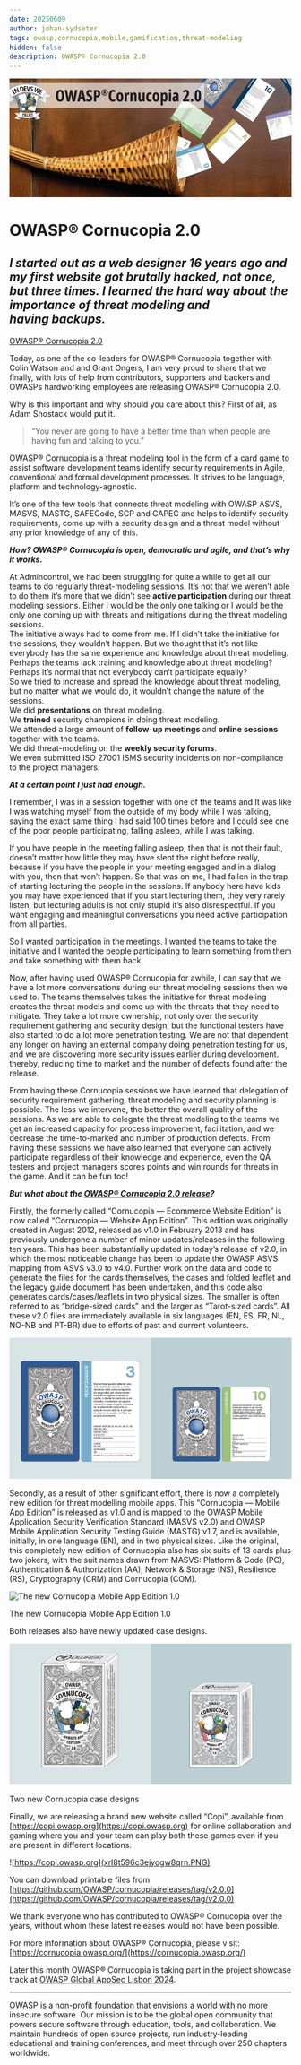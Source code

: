 ```yaml
---
date: 20250609
author: johan-sydseter
tags: owasp,cornucopia,mobile,gamification,threat-modeling
hidden: false
description: OWASP® Cornucopia 2.0
---
```

![OWASP® Cornucopia 2.0](eurilof1q1akw84nvgq4.jpg)

# OWASP® Cornucopia 2.0

_I started out as a web designer 16 years ago and my first website got brutally hacked, not once, but three times. I learned the hard way about the importance of threat modeling and having backups._
----------------------------------------------------------------------------------------------------------------------------------------------------------------------------------------------
[OWASP® Cornucopia 2.0](https://github.com/OWASP/cornucopia/releases/tag/v2.0.0)

Today, as one of the co-leaders for OWASP® Cornucopia together with Colin Watson and and Grant Ongers, I am very proud to share that we finally, with lots of help from contributors, supporters and backers and OWASPs hardworking employees are releasing OWASP® Cornucopia 2.0.

Why is this important and why should you care about this? First of all, as Adam Shostack would put it..

> “You never are going to have a better time than when people are having fun and talking to you.”

OWASP® Cornucopia is a threat modeling tool in the form of a card game to assist software development teams identify security requirements in Agile, conventional and formal development processes. It strives to be language, platform and technology-agnostic.

It’s one of the few tools that connects threat modeling with OWASP ASVS, MASVS, MASTG, SAFECode, SCP and CAPEC and helps to identify security requirements, come up with a security design and a threat model without any prior knowledge of any of this.

**_How? OWASP® Cornucopia is open, democratic and agile, and that’s why it works._**

At Admincontrol, we had been struggling for quite a while to get all our teams to do regularly threat-modeling sessions. It’s not that we weren’t able to do them it’s more that we didn’t see **active participation** during our threat modeling sessions. Either I would be the only one talking  or I would be the only one  coming  up  with  threats  and mitigations  during the threat modeling sessions.  
The initiative  always had to come from me. If I didn’t take the initiative for the sessions, they wouldn’t happen. But we thought that it’s not like everybody has the same experience and knowledge about threat modeling.  
Perhaps the teams lack training and knowledge about threat modeling? Perhaps it’s normal that not everybody can’t participate equally?  
So we tried to increase  and spread  the  knowledge  about threat modeling, but no matter what we would do, it wouldn’t change the nature of the sessions.  
We did **presentations** on threat modeling.  
We **trained** security champions  in doing threat modeling.  
We attended a large amount of **follow-up meetings** and **online sessions** together with the teams.  
We did threat-modeling on the **weekly security forums**.  
We even submitted  ISO 27001 ISMS  security incidents  on non-compliance  to the project managers.

**_At a certain point I just had enough._**

I remember, I was in a session together with one of the teams and It was like I was watching myself from the outside of my body while I was talking, saying the exact same thing I had said 100 times before  and I could see one of the poor people participating, falling asleep, while I was talking.

If you have  people in the meeting falling asleep, then that is not their fault, doesn’t matter how little  they may have slept  the night before  really, because if you have the people in your meeting engaged and in a dialog with you, then that won’t happen. So that was on me,  I had fallen in the trap of starting lecturing the people in the sessions. If anybody here have kids  you may have experienced  that if you start lecturing them, they  very  rarely  listen, but lecturing adults is not only stupid it’s also disrespectful. If you want engaging  and meaningful  conversations  you need active participation  from all parties.

So I wanted participation  in the meetings. I wanted the teams to take  the initiative  and I wanted the people participating to learn  something from them and take something with them back.

Now, after having used OWASP® Cornucopia for awhile, I can say that we have a lot more conversations during our threat modeling sessions then we used to. The teams themselves takes the initiative for threat modeling creates the threat models and come up with the threats that they need to mitigate. They take a lot more ownership, not only over the security requirement gathering and security design, but the functional testers have also started to do a lot more penetration testing. We are not that dependent any longer on having an external company doing penetration testing for us, and we are discovering more security issues earlier during development. thereby, reducing time to market and the number of defects found after the release.

From having these Cornucopia sessions we have learned that delegation of security requirement gathering, threat modeling and security planning is possible. The less we intervene, the better the overall quality of the sessions. As we are able to delegate the threat modeling to the teams we get an increased capacity for process improvement, facilitation, and we decrease the time-to-marked and number of production defects. From having these sessions we have also learned that everyone can actively participate regardless of their knowledge and experience, even the QA testers and project managers scores points and win rounds for threats in the game. And it can be fun too!

_**But what about the [OWASP® Cornucopia 2.0 release](https://github.com/OWASP/cornucopia/releases/tag/v2.0.0)?**_

Firstly, the formerly called “Cornucopia — Ecommerce Website Edition” is now called “Cornucopia — Website App Edition”. This edition was originally created in August 2012, released as v1.0 in February 2013 and has previously undergone a number of minor updates/releases in the following ten years. This has been substantially updated in today’s release of v2.0, in which the most noticeable change has been to update the OWASP ASVS mapping from ASVS v3.0 to v4.0. Further work on the data and code to generate the files for the cards themselves, the cases and folded leaflet and the legacy guide document has been undertaken, and this code also generates cards/cases/leaflets in two physical sizes. The smaller is often referred to as “bridge-sized cards” and the larger as “Tarot-sized cards”. All these v2.0 files are immediately available in six languages (EN, ES, FR, NL, NO-NB and PT-BR) due to efforts of past and current volunteers.

![The new Website App Edition comes in two sizes: bridge and tarot](vz2i6z6zyzyleuq6d2gx.jpg)

Secondly, as a result of other significant effort, there is now a completely new edition for threat modelling mobile apps. This “Cornucopia — Mobile App Edition” is released as v1.0 and is mapped to the OWASP Mobile Application Security Verification Standard (MASVS v2.0) and OWASP Mobile Application Security Testing Guide (MASTG) v1.7, and is available, initially, in one language (EN), and in two physical sizes. Like the original, this completely new edition of Cornucopia also has six suits of 13 cards plus two jokers, with the suit names drawn from MASVS: Platform & Code (PC), Authentication & Authorization (AA), Network & Storage (NS), Resilience (RS), Cryptography (CRM) and Cornucopia (COM).

![The new Cornucopia Mobile App Edition 1.0](articles/wf2dyo10lxf6jaacumlr.jpg)

The new Cornucopia Mobile App Edition 1.0

Both releases also have newly updated case designs.

![Two new Cornucopia case designs](dly8j37to2f6czbt5ely.jpg)

Two new Cornucopia case designs

Finally, we are releasing a brand new website called “Copi”, available from [https://copi.owasp.org](https://copi.owasp.org) for online collaboration and gaming where you and your team can play both these games even if you are present in different locations.

![https://copi.owasp.org](xrl8t596c3ejyogw8qrn.PNG)

You can download printable files from [https://github.com/OWASP/cornucopia/releases/tag/v2.0.0](https://github.com/OWASP/cornucopia/releases/tag/v2.0.0)

We thank everyone who has contributed to OWASP® Cornucopia over the years, without whom these latest releases would not have been possible.

For more information about OWASP® Cornucopia, please visit: [https://cornucopia.owasp.org/](https://cornucopia.owasp.org/)

Later this month OWASP® Cornucopia is taking part in the project showcase track at [OWASP Global AppSec Lisbon 2024](https://owaspglobalappseclisbon2024.sched.com/event/1dmvE/owasp-cornucopia).

---

[OWASP](https://owasp.org) is a non-profit foundation that envisions a world with no more insecure software. Our mission is to be the global open community that powers secure software through education, tools, and collaboration. We maintain hundreds of open source projects, run industry-leading educational and training conferences, and meet through over 250 chapters worldwide.
